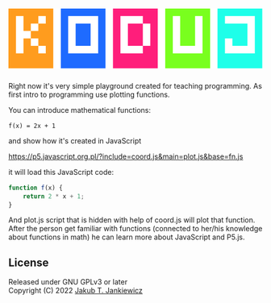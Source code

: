 <h1 align="center">
  <img src="https://github.com/jcubic/koduj/blob/master/assets/logo.svg?raw=true"
       alt="Logo of Koduj p5.js coding platform" />
</h1>

Right now it's very simple playground created for teaching programming.
As first intro to programming use plotting functions.

You can introduce mathematical functions:

```
f(x) = 2x + 1
```

and show how it's created in JavaScript

https://p5.javascript.org.pl/?include=coord.js&main=plot.js&base=fn.js

it will load this JavaScript code:

```javascript
function f(x) {
    return 2 * x + 1;
}
```

And plot.js script that is hidden with help of coord.js will plot that function.
After the person get familiar with functions (connected to her/his knowledge about
functions in math) he can learn more about JavaScript and P5.js.


## License
Released under GNU GPLv3 or later<br/>
Copyright (C) 2022 [Jakub T. Jankiewicz](https://jakub.jankiewicz.org)
